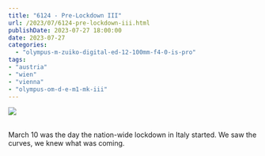 ```yaml
---
title: "6124 - Pre-Lockdown III"
url: /2023/07/6124-pre-lockdown-iii.html
publishDate: 2023-07-27 18:00:00
date: 2023-07-27
categories:
  - "olympus-m-zuiko-digital-ed-12-100mm-f4-0-is-pro"
tags:
- "austria"
- "wien"
- "vienna"
- "olympus-om-d-e-m1-mk-iii"
---
```

<div class="container">
<div class="center"><a target="_blank" href="https://d25zfm9zpd7gm5.cloudfront.net/1200x1200/2020/20200310_121944_lr.jpg"><img class="webfeedsFeaturedVisual" src="https://d25zfm9zpd7gm5.cloudfront.net/0600x0600/2020/20200310_121944_lr.jpg" /></a></div>
</div>
<br />

March 10 was the day the nation-wide lockdown in Italy
started. We saw the curves, we knew what was coming.
